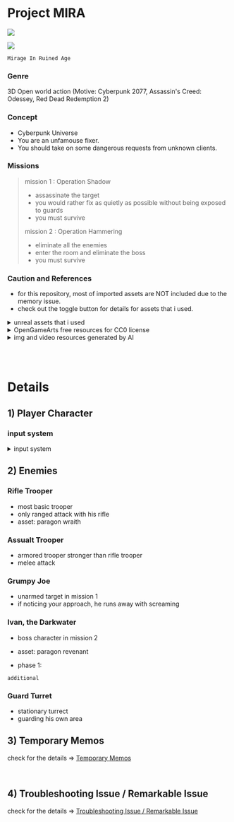 # Project MIRA

![](https://velog.velcdn.com/images/nuketuna/post/b15a9848-028d-4f13-b9c6-f198501a815d/image.png)

![](https://velog.velcdn.com/images/nuketuna/post/8d4914bb-53a2-4489-acc5-7045fab42b78/image.png)

`Mirage In Ruined Age`

### Genre

3D Open world action
(Motive: Cyberpunk 2077, Assassin's Creed: Odessey, Red Dead Redemption 2)

### Concept

- Cyberpunk Universe
- You are an unfamouse fixer.
- You should take on some dangerous requests from unknown clients.

### Missions

> mission 1 : Operation Shadow
> 
> - assassinate the target
> - you would rather fix as quietly as possible without being exposed to guards
> - you must survive
> 
> 
> mission 2 : Operation Hammering
> 
> - eliminate all the enemies
> - enter the room and eliminate the boss
> - you must survive

### Caution and References

- for this repository, most of imported assets are NOT included due to the memory issue.
- check out the toggle button for details for assets that i used.

<details>
    <summary> unreal assets that i used </summary>
    <div markdown="1">
    - Content/ModSci_Engineer/* <br>
    - Content/ModSci_EngiProps/* <br>
    - Content/ModSciInteriors/* <br>
    - Content/ParagonKallari/* <br>
    - Content/ParagonWraith/* <br>
    - Content/ParagonRevenant/* <br>
    - Content/ParagonMinions/* <br>
    - Content/Scene_UnfinishedBuilding/* <br>
    - Content/InfinityBladeEffects/* <br>
    </div>
</details>

<details>
    <summary> OpenGameArts free resources for CC0 license </summary>
    <div markdown="1">
    https://opengameart.org/content/20-sword-sound-effects-attacks-and-clashes
    </div>
</details>

<details>
    <summary> img and video resources generated by AI </summary>
    <div markdown="1">
    https://www.bizhows.com/ <br>
    https://artlist.io/ <br>
    ![](https://velog.velcdn.com/images/nuketuna/post/ada957de-1341-4bdb-afc6-94077753874f/image.png)  <br>
    </div>
</details>


<br><br>

# Details

## 1) Player Character

### input system

<details>
    <summary> input system </summary>
    <div markdown="1">
    - mouse left btn : basic attack
    - mouse right btn : forward view lock on
    - WASD : baisc movement
    - space bar : jump
    - 'R' key : dodge by quick backward moving
    - 'F' key : interact
    - 'V' key : assassinate target / execute victim
    - 'G' key : skill DASH attack
    </div>
</details>




## 2) Enemies

### Rifle Trooper

- most basic trooper
- only ranged attack with his rifle
- asset: paragon wraith

### Assualt Trooper

- armored trooper stronger than rifle trooper
- melee attack

### Grumpy Joe

- unarmed target in mission 1
- if noticing your approach, he runs away with screaming

### Ivan, the Darkwater

- boss character in mission 2
- asset: paragon revenant

- phase 1: 


`additional`

### Guard Turret

- stationary turrect
- guarding his own area


## 3) Temporary Memos

check for the details => [Temporary Memos](./docs/tempmemos.md)

<br>

## 4) Troubleshooting Issue / Remarkable Issue

check for the details => [Troubleshooting Issue / Remarkable Issue](./docs/TroubleshootingAndErrors.md)


<!-- <details>
    <summary> Troubleshooting Issue / Remarkable Issue </summary>
    <div markdown="1">

    1. Main Error : Trooper AI Behavior Tree

    - Even though either BT service or decorator condition satisfied, "Move To" basic task did NOT work.

    => possible causes or solutions
    1) NavMesh Issue
    2) AIController does not include PathFollowingComponent

    

    </div>
</details> -->